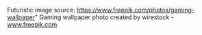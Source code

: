 Futuristic image source:
https://www.freepik.com/photos/gaming-wallpaper" Gaming wallpaper photo created by wirestock - www.freepik.com